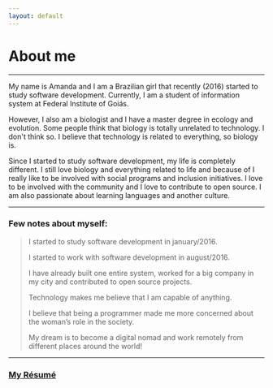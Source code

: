 ```yaml
---
layout: default
---
```


# About me 

* * *

 My name is Amanda and I am a Brazilian girl that recently (2016) started to study software development.
 Currently, I am a student of information system at Federal Institute of Goiás.

 However, I also am a biologist and I have a master degree in ecology and evolution. Some people think that biology is totally unrelated to technology. I don't think so.
 I believe that technology is related to everything, so biology is. 

 Since I started to study software development, my life is completely different. I still love biology and everything related to life and because of I really like to be involved with social programs and inclusion initiatives. I love to be involved with the community and I love to contribute to open source. I am also passionate about learning languages and another culture.


* * *


### Few notes about myself:

> I started to study software development in january/2016.
>
> I started to work with software development in august/2016. 
>
> I have already built one entire system, worked for a big company in my city and contributed to open source projects.
>
> Technology makes me believe that I am capable of anything.
>
> I believe that being a programmer made me more concerned about the woman’s role in the society.
>
> My dream is to become a digital nomad and work remotely from different places around the world!



* * *


### [**My Résumé**](cv)
